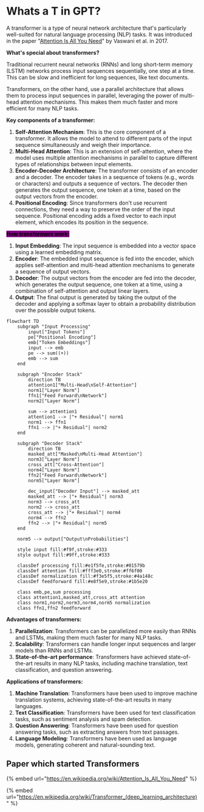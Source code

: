 # Whats a T in GPT?

A transformer is a type of neural network architecture that's particularly well-suited for natural language processing (NLP) tasks. It was introduced in the paper "[Attention Is All You Need](https://en.wikipedia.org/wiki/Attention_Is_All_You_Need)" by Vaswani et al. in 2017.

**What's special about transformers?**

Traditional recurrent neural networks (RNNs) and long short-term memory (LSTM) networks process input sequences sequentially, one step at a time. This can be slow and inefficient for long sequences, like text documents.

Transformers, on the other hand, use a parallel architecture that allows them to process input sequences in parallel, leveraging the power of multi-head attention mechanisms. This makes them much faster and more efficient for many NLP tasks.

**Key components of a transformer:**

1. **Self-Attention Mechanism**: This is the core component of a transformer. It allows the model to attend to different parts of the input sequence simultaneously and weigh their importance.
2. **Multi-Head Attention**: This is an extension of self-attention, where the model uses multiple attention mechanisms in parallel to capture different types of relationships between input elements.
3. **Encoder-Decoder Architecture**: The transformer consists of an encoder and a decoder. The encoder takes in a sequence of tokens (e.g., words or characters) and outputs a sequence of vectors. The decoder then generates the output sequence, one token at a time, based on the output vectors from the encoder.
4. **Positional Encoding**: Since transformers don't use recurrent connections, they need a way to preserve the order of the input sequence. Positional encoding adds a fixed vector to each input element, which encodes its position in the sequence.

<mark style="background-color:purple;">**How transformers work:**</mark>

1. **Input Embedding**: The input sequence is embedded into a vector space using a learned embedding matrix.
2. **Encoder**: The embedded input sequence is fed into the encoder, which applies self-attention and multi-head attention mechanisms to generate a sequence of output vectors.
3. **Decoder**: The output vectors from the encoder are fed into the decoder, which generates the output sequence, one token at a time, using a combination of self-attention and output linear layers.
4. **Output**: The final output is generated by taking the output of the decoder and applying a softmax layer to obtain a probability distribution over the possible output tokens.



```mermaid
flowchart TD
    subgraph "Input Processing"
        input["Input Tokens"]
        pe["Positional Encoding"]
        emb["Token Embeddings"]
        input --> emb
        pe --> sum((+))
        emb --> sum
    end

    subgraph "Encoder Stack"
        direction TB
        attention1["Multi-Head\nSelf-Attention"]
        norm1["Layer Norm"]
        ffn1["Feed Forward\nNetwork"]
        norm2["Layer Norm"]
        
        sum --> attention1
        attention1 --> |"+ Residual"| norm1
        norm1 --> ffn1
        ffn1 --> |"+ Residual"| norm2
    end

    subgraph "Decoder Stack"
        direction TB
        masked_att["Masked\nMulti-Head Attention"]
        norm3["Layer Norm"]
        cross_att["Cross-Attention"]
        norm4["Layer Norm"]
        ffn2["Feed Forward\nNetwork"]
        norm5["Layer Norm"]
        
        dec_input["Decoder Input"] --> masked_att
        masked_att --> |"+ Residual"| norm3
        norm3 --> cross_att
        norm2 --> cross_att
        cross_att --> |"+ Residual"| norm4
        norm4 --> ffn2
        ffn2 --> |"+ Residual"| norm5
    end

    norm5 --> output["Output\nProbabilities"]

    style input fill:#f9f,stroke:#333
    style output fill:#9ff,stroke:#333
    
    classDef processing fill:#e1f5fe,stroke:#01579b
    classDef attention fill:#fff3e0,stroke:#ff6f00
    classDef normalization fill:#f3e5f5,stroke:#4a148c
    classDef feedforward fill:#e8f5e9,stroke:#1b5e20
    
    class emb,pe,sum processing
    class attention1,masked_att,cross_att attention
    class norm1,norm2,norm3,norm4,norm5 normalization
    class ffn1,ffn2 feedforward
```

**Advantages of transformers:**

1. **Parallelization**: Transformers can be parallelized more easily than RNNs and LSTMs, making them much faster for many NLP tasks.
2. **Scalability**: Transformers can handle longer input sequences and larger models than RNNs and LSTMs.
3. **State-of-the-art performance**: Transformers have achieved state-of-the-art results in many NLP tasks, including machine translation, text classification, and question answering.

**Applications of transformers:**

1. **Machine Translation**: Transformers have been used to improve machine translation systems, achieving state-of-the-art results in many languages.
2. **Text Classification**: Transformers have been used for text classification tasks, such as sentiment analysis and spam detection.
3. **Question Answering**: Transformers have been used for question answering tasks, such as extracting answers from text passages.
4. **Language Modeling**: Transformers have been used as language models, generating coherent and natural-sounding text.

## Paper which started Transformers

{% embed url="https://en.wikipedia.org/wiki/Attention_Is_All_You_Need" %}

{% embed url="https://en.wikipedia.org/wiki/Transformer_(deep_learning_architecture)" %}

